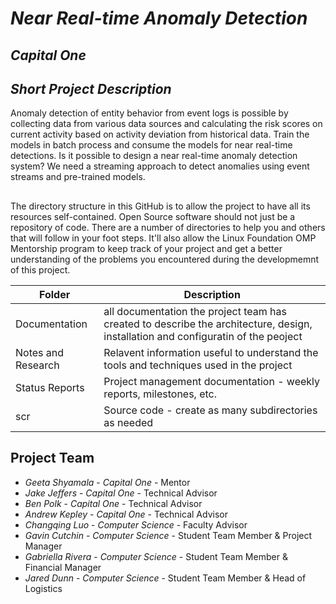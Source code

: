 # *Near Real-time Anomaly Detection*
## *Capital One*
## *Short Project Description*
Anomaly detection of entity behavior from event logs is possible by collecting data from various data sources and calculating the risk scores on current activity based on activity deviation from historical data.
Train the models in batch process and consume the models for near real-time detections. Is it possible to design a near real-time anomaly detection system? We need a streaming approach to detect anomalies using event streams and pre-trained models.
##
The directory structure in this GitHub is to allow the project to have all its resources self-contained.
Open Source software should not just be a repository of code.  There are a number of directories to help you and others that will 
follow in your foot steps.  It'll also allow the Linux Foundation OMP Mentorship program to keep track of your project and get
a better understanding of the problems you encountered during the developmemnt of this project.

| Folder | Description |
|---|---|
| Documentation |  all documentation the project team has created to describe the architecture, design, installation and configuratin of the peoject |
| Notes and Research | Relavent information useful to understand the tools and techniques used in the project |
| Status Reports | Project management documentation - weekly reports, milestones, etc. |
| scr | Source code - create as many subdirectories as needed |

## Project Team
- *Geeta Shyamala*  - *Capital One* - Mentor
- *Jake Jeffers* - *Capital One* - Technical Advisor
- *Ben Polk* - *Capital One* - Technical Advisor
- *Andrew Kepley* - *Capital One* - Technical Advisor
- *Changqing Luo* - *Computer Science* - Faculty Advisor
- *Gavin Cutchin* - *Computer Science* - Student Team Member & Project Manager
- *Gabriella Rivera* - *Computer Science* - Student Team Member & Financial Manager
- *Jared Dunn* - *Computer Science* - Student Team Member & Head of Logistics

